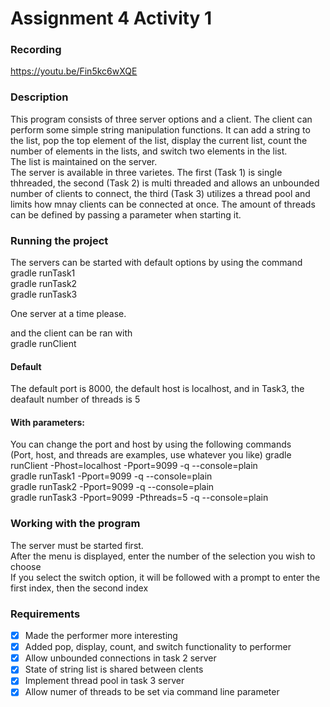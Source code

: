 # Assignment 4 Activity 1

### Recording 
https://youtu.be/Fin5kc6wXQE  

### Description
This program consists of three server options and a client. The client can perform some simple string manipulation functions. It can add a string to the list, pop the top element of the list, display the current list, count the number of elements in the lists, and switch two elements in the list.  
The list is maintained on the server.   
The server is available in three varietes. The first (Task 1) is single thhreaded, the second (Task 2) is multi threaded and allows an unbounded number of clients to connect, the third (Task 3) utilizes a thread pool and limits how mnay clients can be connected at once. The amount of threads can be defined by passing a parameter when starting it. 

### Running the project
The servers can be started with default options by using the command  
gradle runTask1  
gradle runTask2  
gradle runTask3  

One server at a time please.   

and the client can be ran with  
gradle runClient  


#### Default 
The default port is 8000, the default host is localhost, and in Task3, the deafault number of threads is 5


#### With parameters:
You can change the port and host by using the following commands  
(Port, host, and threads are examples, use whatever you like)
gradle runClient -Phost=localhost -Pport=9099 -q --console=plain  
gradle runTask1 -Pport=9099 -q --console=plain  
gradle runTask2 -Pport=9099 -q --console=plain  
gradle runTask3 -Pport=9099 -Pthreads=5 -q --console=plain  

### Working with the program
The server must be started first.  
After the menu is displayed, enter the number of the selection you wish to choose  
If you select the switch option, it will be followed with a prompt to enter the first index, then the second index

### Requirements
- [x] Made the performer more interesting
- [x] Added pop, display, count, and switch functionality to performer
- [x] Allow unbounded connections in task 2 server
- [x] State of string list is shared between clents
- [x] Implement thread pool in task 3 server 
- [x] Allow numer of threads to be set via command line parameter
